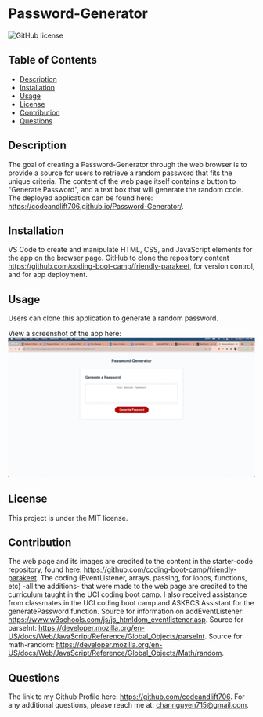 # Password-Generator
![GitHub license](https://img.shields.io/badge/license-MIT-blue.svg)

## Table of Contents
- [Description](#description)
- [Installation](#installation)
- [Usage](#usage)
- [License](#license)
- [Contribution](#contribution)
- [Questions](#questions)

## Description
The goal of creating a Password-Generator through the web browser is to provide a source for users to retrieve a random password that fits the unique criteria. The content of the web page itself contains a button to “Generate Password”, and a text box that will generate the random code.
The deployed application can be found here: https://codeandlift706.github.io/Password-Generator/.


## Installation
VS Code to create and manipulate HTML, CSS, and JavaScript elements for the app on the browser page. GitHub to clone the repository content https://github.com/coding-boot-camp/friendly-parakeet, for version control, and for app deployment.

## Usage
Users can clone this application to generate a random password.

View a screenshot of the app here:
![Screenshot](assets/PasswordGenScreenshot.png)


## License
This project is under the MIT license.

## Contribution
The web page and its images are credited to the content in the starter-code repository, found here: https://github.com/coding-boot-camp/friendly-parakeet. The coding (EventListener, arrays, passing, for loops, functions, etc) -all the additions- that were made to the web page are credited to the curriculum taught in the UCI coding boot camp. I also received assistance from classmates in the UCI coding boot camp and ASKBCS Assistant for the generatePassword function.
Source for information on addEventListener: https://www.w3schools.com/js/js_htmldom_eventlistener.asp.
Source for parseInt: https://developer.mozilla.org/en-US/docs/Web/JavaScript/Reference/Global_Objects/parseInt.
Source for math-random: https://developer.mozilla.org/en-US/docs/Web/JavaScript/Reference/Global_Objects/Math/random.

## Questions
The link to my Github Profile here: https://github.com/codeandlift706.
For any additional questions, please reach me at: channguyen715@gmail.com.
